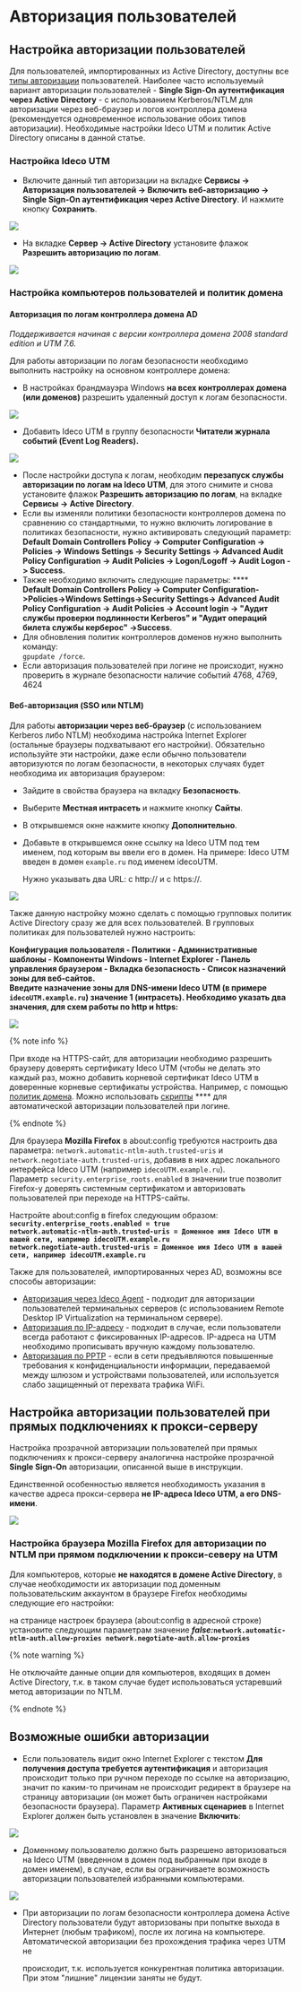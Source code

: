 # Авторизация пользователей

## Настройка авторизации пользователей

Для пользователей, импортированных из Active Directory, доступны все [типы авторизации](../../../authorization-types/) пользователей. Наиболее часто используемый вариант авторизации пользователей - **Single Sign-On аутентификация через Active Directory** - с использованием Kerberos/NTLM для авторизации через веб-браузер и логов контроллера домена (рекомендуется одновременное использование обоих типов авторизации). Необходимые настройки Ideco UTM и политик Active Directory описаны в данной статье.

### Настройка Ideco UTM

* Включите данный тип авторизации на вкладке **Сервисы -> Авторизация пользователей -> Включить веб-авторизацию -> Single Sign-On аутентификация через Active Directory**. И нажмите кнопку **Сохранить**.

![](../../../attachments/6357001/11436104.png)

* На вкладке **Сервер -> Active Directory** установите флажок **Разрешить авторизацию по логам**. &#x20;

![](../../../../_images/ad-7-9-.png)

### Настройка компьютеров пользователей и политик домена

#### Авторизация по логам контроллера домена AD

_Поддерживается начиная с версии контроллера домена 2008 standard edition и UTM 7.6._

Для работы авторизации по логам безопасности необходимо выполнить настройку на основном контроллере домена:

* В настройках брандмауэра Windows **на всех контроллерах домена (или доменов)** разрешить удаленный доступ к логам безопасности.

![](../../../attachments/6357001/6357051.png)

* Добавить Ideco UTM в группу безопасности **Читатели журнала событий (Event Log Readers).**

![](../../../attachments/6357001/6357052.png)

* После настройки доступа к логам, необходим **перезапуск службы авторизации по логам на Ideco UTM**, для этого снимите и снова установите флажок **Разрешить авторизацию по логам**, на вкладке **Сервисы -> Active Directory**.
* Если вы изменяли политики безопасности контроллеров домена по сравнению со стандартными, то нужно включить логирование в политиках безопасности, нужно активировать следующий параметр:\
  **Default Domain Controllers Policy -> Computer Configuration -> Policies -> Windows Settings -> Security Settings -> Advanced Audit Policy Configuration -> Audit Policies -> Logon/Logoff -> Audit Logon -> Success.**
* Также необходимо включить следующие параметры: **** \
  **Default Domain Controllers Policy -> Computer Configuration->Policies->Windows Settings->Security Settings-> Advanced Audit Policy Configuration -> Audit Policies -> Account login -> "Аудит службы проверки подлинности Kerberos" и "Аудит операций билета службы керберос" ->Success**.
* Для обновления политик контроллеров доменов нужно выполнить команду:\
  `gpupdate /force`.
* Если авторизация пользователей при логине не происходит, нужно проверить в журнале безопасности наличие событий 4768, 4769, 4624

#### Веб-авторизация (SSO или NTLM)

Для работы **авторизации через веб-браузер** (с использованием Kerberos либо NTLM) необходима настройка Internet Explorer (остальные браузеры подхватывают его настройки). Обязательно используйте эти настройки, даже если обычно пользователи авторизуются по логам безопасности, в некоторых случаях будет необходима их авторизация браузером:

* Зайдите в свойства браузера на вкладку **Безопасность**.
* Выберите **Местная интрасеть** и нажмите кнопку **Сайты**.
* В открывшемся окне нажмите кнопку **Дополнительно**.
*   Добавьте в открывшемся окне ссылку на Ideco UTM под тем именем, под которым вы ввели его в домен. На примере: Ideco UTM введен в домен `example.ru` под именем idecoUTM. &#x20;

    Нужно указывать два URL: c http:// и с https://.

![](../../../attachments/1278061/6062250.jpg)

Также данную настройку можно сделать с помощью групповых политик Active Directory сразу же для всех пользователей. В групповых политиках для пользователей нужно настроить:

**Конфигурация пользователя - Политики - Административные шаблоны - Компоненты Windows - Internet Explorer - Панель управления браузером - Вкладка безопасность - Список назначений зоны для веб-сайтов.**\
**Введите назначение зоны для DNS-имени Ideco UTM (в примере `idecoUTM.example.ru`) значение 1 (интрасеть). Необходимо указать два значения, для схем работы по http и https:**

![](../../../attachments/1278061/6062248.png)

{% note info %}

При входе на HTTPS-сайт, для авторизации необходимо разрешить браузеру доверять сертификату Ideco UTM (чтобы не делать это каждый раз, можно добавить корневой сертификат Ideco UTM в доверенные корневые сертификаты устройства. Например, с помощью [политик домена](../../../access-rules/content-filter/filtering-https-traffic.md). Можно использовать [скрипты](auto-authorization-and-de-authorization-script.md) **** для автоматической авторизации пользователей при логине.

{% endnote %}

Для браузера **Mozilla Firefox** в about:config требуются настроить два параметра: `network.automatic-ntlm-auth.trusted-uris` и `network.negotiate-auth.trusted-uris`, добавив в них адрес локального интерфейса Ideco UTM (например `idecoUTM.example.ru`).\
Параметр `security.enterprise_roots.enabled` в значении true позволит Firefox-у доверять системным сертификатом и авторизовать пользователей при переходе на HTTPS-сайты.

Настройте about:config в firefox следующим образом:\
**`security.enterprise_roots.enabled = true`** \
**`network.automatic-ntlm-auth.trusted-uris = Доменное имя Ideco UTM в вашей сети, например idecoUTM.example.ru`** \
**`network.negotiate-auth.trusted-uris = Доменное имя Ideco UTM в вашей сети, например idecoUTM.example.ru`**

Также для пользователей, импортированных через AD, возможны все способы авторизации:

* [Авторизация через Ideco Agent](../../../authorization-types/ideco-agent-authorization.md) - подходит для авторизации пользователей терминальных серверов (с использованием Remote Desktop IP Virtualization на терминальном сервере).
* [Авторизация по IP-адресу](../../../authorization-types/ip-authorization.md) - подходит в случае, если пользователи всегда работают с фиксированных IP-адресов. IP-адреса на UTM необходимо прописывать вручную каждому пользователю.
* [Авторизация по PPTP](../../../authorization-types/pptp-authorization.md) - если в сети предъявляются повышенные требования к конфиденциальности информации, передаваемой между шлюзом и устройствами пользователей, или используется слабо защищенный от перехвата трафика WiFi.

## Настройка авторизации пользователей при прямых подключениях к прокси-серверу

Настройка прозрачной авторизации пользователей при прямых подключениях к прокси-серверу аналогична настройке прозрачной **Single Sign-On** авторизации, описанной выше в инструкции.

Единственной особенностью является необходимость указания в качестве адреса прокси-сервера **не IP-адреса Ideco UTM, а его DNS-имени**.

![](../../../attachments/1278061/4982459.png)

### Настройка браузера Mozilla Firefox для авторизации по NTLM при прямом подключении к прокси-северу на UTM

Для компьютеров, которые **не находятся в домене Active Directory**, в случае необходимости их авторизации под доменным пользовательским аккаунтом в браузере Firefox необходимы следующие его настройки:

на странице настроек браузера (about:config в адресной строке) установите следующим параметрам значение _**false:**_**`network.automatic-ntlm-auth.allow-proxies network.negotiate-auth.allow-proxies`**

{% note warning %}

Не отключайте данные опции для компьютеров, входящих в домен Active Directory, т.к. в таком случае будет использоваться устаревший метод авторизации по NTLM.

{% endnote %}

## Возможные ошибки авторизации

* Если пользователь видит окно Internet Explorer с текстом **Для получения доступа требуется аутентификация** и авторизация происходит только при ручном переходе по ссылке на авторизацию, значит по каким-то причинам не происходит редирект в браузере на страницу авторизации (он может быть ограничен настройками безопасности браузера). Параметр **Активных сценариев** в Internet Explorer должен быть установлен в значение **Включить**: &#x20;

![](../../../../_images/6586987.jpg)

* Доменному пользователю должно быть разрешено авторизоваться на Ideco UTM (введенном в домен под выбранным при входе в домен именем), в случае, если вы ограничиваете возможность авторизации пользователей  избранными компьютерами. &#x20;

![](../../../attachments/6357001/7110786.png)

*   При авторизации по логам безопасности контроллера домена Active Directory пользователи будут авторизованы при попытке выхода в Интернет (любым трафиком), после их логина на компьютере.  Автоматической авторизации без прохождения трафика через UTM не

    происходит, т.к. используется конкурентная политика авторизации. При этом "лишние" лицензии заняты не будут.
